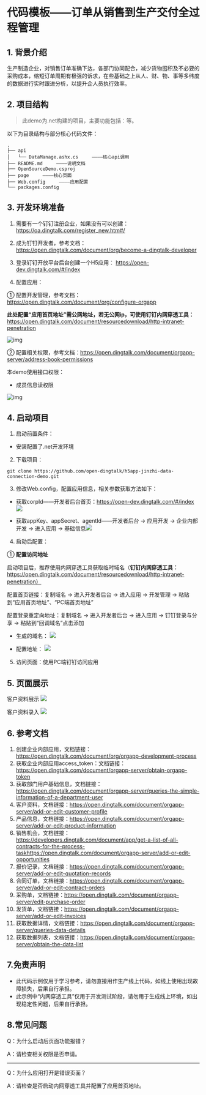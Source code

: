 # 代码模板——订单从销售到生产交付全过程管理

## 1. 背景介绍

生产制造企业，对销售订单准确下达，各部门协同配合，减少货物囤积及不必要的采购成本，缩短订单周期有极强的诉求，在些基础之上从人、财、物、事等多纬度的数据进行实时跟进分析，以提升企人员执行效率。

## 2. 项目结构

> 此demo为.net构建的项目，主要功能包括：等。

以下为目录结构与部分核心代码文件：

```
.
├── api
│   └── DataManage.ashx.cs     ————核心api调用
├── README.md     ————说明文档
├── OpenSourceDemo.csproj
├── page     ————核心页面
├── Web.config     ————应用配置
└── packages.config
```

## 3. 开发环境准备

1. 需要有一个钉钉注册企业，如果没有可以创建：https://oa.dingtalk.com/register_new.htm#/

2. 成为钉钉开发者，参考文档：https://open.dingtalk.com/document/org/become-a-dingtalk-developer

3. 登录钉钉开放平台后台创建一个H5应用： https://open-dev.dingtalk.com/#/index

4. 配置应用：

  ① 配置开发管理，参考文档：https://open.dingtalk.com/document/org/configure-orgapp

  **此处配置“应用首页地址”需公网地址，若无公网ip，可使用钉钉内网穿透工具：** https://open.dingtalk.com/document/resourcedownload/http-intranet-penetration

  ![img](https://img.alicdn.com/imgextra/i4/O1CN01QGY87t1lOZN65XHqR_!!6000000004809-2-tps-2870-1070.png)

  ② 配置相关权限，参考文档：https://open.dingtalk.com/document/orgapp-server/address-book-permissions

  本demo使用接口权限：

- 成员信息读权限

![img](https://img.alicdn.com/imgextra/i2/O1CN01n0QZM321k7rcBwfsr_!!6000000007022-2-tps-2822-1080.png)

## 4. 启动项目

1. 启动前置条件：

- 安装配置了.net开发环境


2. 下载项目：

```shell
git clone https://github.com/open-dingtalk/h5app-jinzhi-data-connection-demo.git
```

3. 修改Web.config，配置应用信息，相关参数获取方法如下：

- 获取corpId——开发者后台首页：https://open-dev.dingtalk.com/#/index ![](https://img.alicdn.com/imgextra/i2/O1CN01amtWue1l5nAYRc2hd_!!6000000004768-2-tps-1414-321.png)

- 获取appKey、appSecret、agentId——开发者后台 -> 应用开发 -> 企业内部开发 -> 进入应用 -> 基础信息![](https://img.alicdn.com/imgextra/i3/O1CN01Rpfg001aSjEIczA85_!!6000000003329-2-tps-905-464.png)

4. 启动后配置：

① **配置访问地址**

启动项目后，推荐使用内网穿透工具获取临时域名（**钉钉内网穿透工具：** https://open.dingtalk.com/document/resourcedownload/http-intranet-penetration）

配置首页链接：复制域名 -> 进入开发者后台 -> 进入应用 -> 开发管理 -> 粘贴到“应用首页地址”、“PC端首页地址”

配置登录重定向地址：复制域名 -> 进入开发者后台 -> 进入应用 -> 钉钉登录与分享 -> 粘贴到“回调域名”点击添加

- 生成的域名： ![](https://img.alicdn.com/imgextra/i3/O1CN01lN8Myr1XIFJmlDSWf_!!6000000002900-2-tps-898-510.png)

- 配置地址： ![](https://img.alicdn.com/imgextra/i1/O1CN01IWleEp1Kw0hX9suby_!!6000000001227-2-tps-1408-489.png)

5. 访问页面：使用PC端钉钉访问应用

## 5. 页面展示

客户资料展示  ![](https://img.alicdn.com/imgextra/i4/O1CN01FJklys1bRduqOiuWh_!!6000000003462-2-tps-1000-418.png)

客户资料录入  ![](https://img.alicdn.com/imgextra/i3/O1CN01TeNZjI25SxWlxi9x7_!!6000000007526-2-tps-1000-352.png)


## 6. 参考文档

1. 创建企业内部应用，文档链接：https://open.dingtalk.com/document/org/orgapp-development-process
2. 获取企业内部应用access_token：文档链接：https://open.dingtalk.com/document/orgapp-server/obtain-orgapp-token
3. 获取部门用户基础信息，文档链接：https://open.dingtalk.com/document/orgapp-server/queries-the-simple-information-of-a-department-user
4. 客户资料，文档链接：https://open.dingtalk.com/document/orgapp-server/add-or-edit-customer-profile
5. 产品信息，文档链接：https://open.dingtalk.com/document/orgapp-server/add-or-edit-product-information
6. 销售机会，文档链接：https://developers.dingtalk.com/document/app/get-a-list-of-all-contracts-for-the-process-taskhttps://open.dingtalk.com/document/orgapp-server/add-or-edit-opportunities
7. 报价记录，文档链接：https://open.dingtalk.com/document/orgapp-server/add-or-edit-quotation-records
8. 合同订单，文档链接：https://open.dingtalk.com/document/orgapp-server/add-or-edit-contract-orders
9. 采购单，文档链接：https://open.dingtalk.com/document/orgapp-server/edit-purchase-order
10. 发货单，文档链接：https://open.dingtalk.com/document/orgapp-server/add-or-edit-invoices
11. 获取数据详情，文档链接：https://open.dingtalk.com/document/orgapp-server/queries-data-details
12. 获取数据列表，文档链接：https://open.dingtalk.com/document/orgapp-server/obtain-the-data-list


## 7.免责声明

- 此代码示例仅用于学习参考，请勿直接用作生产线上代码，如线上使用出现故障损失，后果自行承担。
- 此示例中“内网穿透工具”仅用于开发测试阶段，请勿用于生成线上环境，如出现稳定性问题，后果自行承担。

## **8.常见问题**

Q：为什么启动后页面功能报错？

A：请检查相关权限是否申请。

-----

Q：为什么应用打开是错误页面？

A：请检查是否启动内网穿透工具并配置了应用首页地址。

